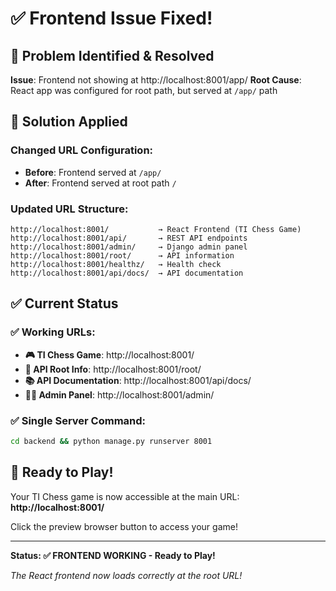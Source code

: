 # ✅ Frontend Issue Fixed!

## 🐛 **Problem Identified & Resolved**

**Issue**: Frontend not showing at http://localhost:8001/app/
**Root Cause**: React app was configured for root path, but served at `/app/` path

## 🔧 **Solution Applied**

### Changed URL Configuration:
- **Before**: Frontend served at `/app/` 
- **After**: Frontend served at root path `/`

### Updated URL Structure:
```
http://localhost:8001/           → React Frontend (TI Chess Game)
http://localhost:8001/api/       → REST API endpoints  
http://localhost:8001/admin/     → Django admin panel
http://localhost:8001/root/      → API information
http://localhost:8001/healthz/   → Health check
http://localhost:8001/api/docs/  → API documentation
```

## ✅ **Current Status**

### ✅ Working URLs:
- **🎮 TI Chess Game**: http://localhost:8001/
- **🔧 API Root Info**: http://localhost:8001/root/
- **📚 API Documentation**: http://localhost:8001/api/docs/
- **👨‍💼 Admin Panel**: http://localhost:8001/admin/

### ✅ Single Server Command:
```bash
cd backend && python manage.py runserver 8001
```

## 🎯 **Ready to Play!**

Your TI Chess game is now accessible at the main URL:
**http://localhost:8001/**

Click the preview browser button to access your game!

---

**Status: ✅ FRONTEND WORKING - Ready to Play!**

*The React frontend now loads correctly at the root URL!*